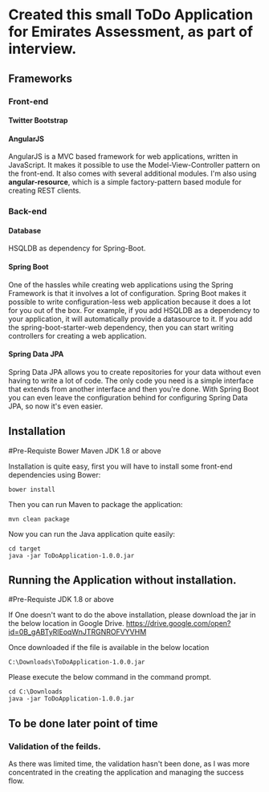 # Created this small ToDo Application for Emirates Assessment, as part of interview.

## Frameworks

### Front-end

#### Twitter Bootstrap

#### AngularJS
AngularJS is a MVC based framework for web applications, written in JavaScript. It makes it possible to use the Model-View-Controller pattern on the front-end. It also comes with several additional modules. I'm also using **angular-resource**, which is a simple factory-pattern based module for creating REST clients.

### Back-end

#### Database
HSQLDB as dependency for Spring-Boot.

#### Spring Boot
One of the hassles while creating web applications using the Spring Framework is that it involves a lot of configuration. Spring Boot makes it possible to write configuration-less web application because it does a lot for you out of the box.
For example, if you add HSQLDB as a dependency to your application, it will automatically provide a datasource to it.
If you add the spring-boot-starter-web dependency, then you can start writing controllers for creating a web application.


#### Spring Data JPA
Spring Data JPA allows you to create repositories for your data without even having to write a lot of code. The only code you need is a simple interface that extends from another interface and then you're done.
With Spring Boot you can even leave the configuration behind for configuring Spring Data JPA, so now it's even easier.


## Installation

#Pre-Requiste
Bower
Maven
JDK 1.8 or above

Installation is quite easy, first you will have to install some front-end dependencies using Bower:
```
bower install
```

Then you can run Maven to package the application:
```
mvn clean package
```

Now you can run the Java application quite easily:
```
cd target
java -jar ToDoApplication-1.0.0.jar
```

## Running the Application without installation.

#Pre-Requiste
JDK 1.8 or above


If One doesn't want to do the above installation, please download the jar in the below location in Google Drive.
https://drive.google.com/open?id=0B_gABTyRlEoqWnJTRGNROFVYVHM

Once downloaded if the file is available in the below location
```
C:\Downloads\ToDoApplication-1.0.0.jar
```
Please execute the below command in the command prompt.

```
cd C:\Downloads
java -jar ToDoApplication-1.0.0.jar
```

## To be done later point of time
### Validation of the feilds. 
As there was limited time, the validation hasn't been done, as I was more concentrated in the creating the application and managing the success flow.